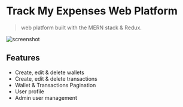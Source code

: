 # Track My Expenses Web Platform

> web platform built with the MERN stack & Redux.

![screenshot](https://github.com/stevendornan/track-my-expenses/uploads/track-my-expenses.png)

## Features

- Create, edit & delete wallets
- Create, edit & delete transactions
- Wallet & Transactions Pagination
- User profile
- Admin user management
